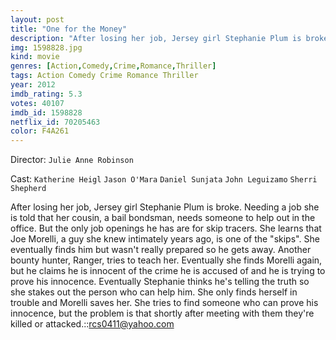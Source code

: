 ```yaml
---
layout: post
title: "One for the Money"
description: "After losing her job, Jersey girl Stephanie Plum is broke. Needing a job she is told that her cousin, a bail bondsman, needs someone to help out in the office. But the only job openings he has are for skip tracers. She learns that Joe Morelli, a guy she knew intimately years ago, is one of the skips. She eventually finds him but wasn't really prepared so he gets away. Another bounty hunter, Ranger, tries to teach her. Eventually she finds Morelli again, but he claims he is innocent of the crime he is accused of and he is trying to prove his innocence. Eventually Stephanie.."
img: 1598828.jpg
kind: movie
genres: [Action,Comedy,Crime,Romance,Thriller]
tags: Action Comedy Crime Romance Thriller 
year: 2012
imdb_rating: 5.3
votes: 40107
imdb_id: 1598828
netflix_id: 70205463
color: F4A261
---
```

Director: `Julie Anne Robinson`  

Cast: `Katherine Heigl` `Jason O'Mara` `Daniel Sunjata` `John Leguizamo` `Sherri Shepherd` 

After losing her job, Jersey girl Stephanie Plum is broke. Needing a job she is told that her cousin, a bail bondsman, needs someone to help out in the office. But the only job openings he has are for skip tracers. She learns that Joe Morelli, a guy she knew intimately years ago, is one of the "skips". She eventually finds him but wasn't really prepared so he gets away. Another bounty hunter, Ranger, tries to teach her. Eventually she finds Morelli again, but he claims he is innocent of the crime he is accused of and he is trying to prove his innocence. Eventually Stephanie thinks he's telling the truth so she stakes out the person who can help him. She only finds herself in trouble and Morelli saves her. She tries to find someone who can prove his innocence, but the problem is that shortly after meeting with them they're killed or attacked.::rcs0411@yahoo.com